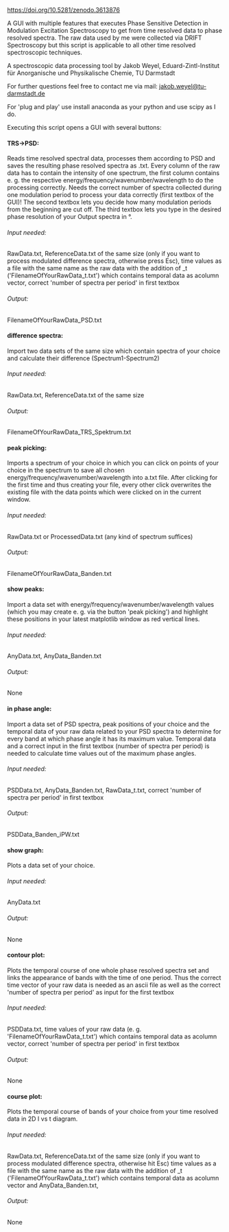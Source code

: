 https://doi.org/10.5281/zenodo.3613876

A GUI with multiple features that executes Phase Sensitive Detection in Modulation Excitation Spectroscopy to get from time
resolved data to phase resolved spectra.
The raw data used by me were collected via DRIFT Spectroscopy but this script is applicable to all other time resolved
spectroscopic techniques.

A spectroscopic data processing tool by Jakob Weyel, Eduard-Zintl-Institut für Anorganische und Physikalische Chemie,
TU Darmstadt

For further questions feel free to contact me via mail: jakob.weyel@tu-darmstadt.de

For 'plug and play' use install anaconda as your python and use scipy as I do.

Executing this script opens a GUI with several buttons:

#### TRS->PSD:
Reads time resolved spectral data, processes them according to PSD and saves the resulting phase resolved spectra as .txt.
Every column of the raw data has to contain the intensity of one spectrum, the first column contains e. g. the respective
energy/frequency/wavenumber/wavelength to do the processing correctly. Needs the correct number of spectra collected during
one modulation period to process your data correctly (first textbox of the GUI)! The second textbox lets you decide how many
modulation periods from the beginning are cut off. The third textbox lets you type in the desired phase resolution of your
Output spectra in °.
###### Input needed:
RawData.txt, ReferenceData.txt of the same size (only if you want to process modulated difference spectra, otherwise press Esc),
time values as a file with the same name as the raw data with the addition of _t ('FilenameOfYourRawData_t.txt') which contains
temporal data as acolumn vector, correct 'number of spectra per period' in first textbox
###### Output:
FilenameOfYourRawData_PSD.txt
  
#### difference spectra:
Import two data sets of the same size which contain spectra of your choice and calculate their difference (Spectrum1-Spectrum2)
###### Input needed:
RawData.txt, ReferenceData.txt of the same size
###### Output:
FilenameOfYourRawData_TRS_Spektrum.txt
  
#### peak picking:
Imports a spectrum of your choice in which you can click on points of your choice in the spectrum to save all chosen
energy/frequency/wavenumber/wavelength into a.txt file. After clicking for the first time and thus creating your file,
every other click overwrites the existing file with the data points which were clicked on in the current window.
###### Input needed:
RawData.txt or ProcessedData.txt (any kind of spectrum suffices)
###### Output:
FilenameOfYourRawData_Banden.txt
  
#### show peaks:
Import a data set with energy/frequency/wavenumber/wavelength values (which you may create e. g. via the button 'peak
picking') and highlight these positions in your latest matplotlib window as red vertical lines.
###### Input needed:
AnyData.txt, AnyData_Banden.txt
###### Output:
None
  
#### in phase angle:
Import a data set of PSD spectra, peak positions of your choice and the temporal data of your raw data related to your PSD
spectra to determine for every band at which phase angle it has its maximum value. Temporal data and a correct input in the
first textbox (number of spectra per period) is needed to calculate time values out of the maximum phase angles.
###### Input needed:
PSDData.txt, AnyData_Banden.txt, RawData_t.txt, correct 'number of spectra per period' in first textbox
###### Output:
PSDData_Banden_iPW.txt
  
#### show graph:
Plots a data set of your choice.
###### Input needed:
AnyData.txt
###### Output:
None

#### contour plot:
Plots the temporal course of one whole phase resolved spectra set and links the appearance of bands with the time of one period.
Thus the correct time vector of your raw data is needed as an ascii file as well as the correct 'number of spectra per period'
as input for the first textbox
###### Input needed:
PSDData.txt, time values of your raw data (e. g. 'FilenameOfYourRawData_t.txt') which contains temporal data as acolumn vector,
correct 'number of spectra per period' in first textbox
###### Output:
None
  
#### course plot:
Plots the temporal course of bands of your choice from your time resolved data in 2D I vs t diagram.
###### Input needed:
RawData.txt, ReferenceData.txt of the same size (only if you want to process modulated difference spectra, otherwise hit Esc)
time values as a file with the same name as the raw data with the addition of _t ('FilenameOfYourRawData_t.txt') which contains
temporal data as acolumn vector and AnyData_Banden.txt, 
###### Output:
None
